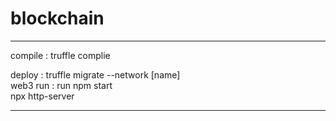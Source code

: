 # blockchain
<hr/>
compile : truffle complie    

deploy : truffle migrate --network [name]    
web3 run : run npm start  
npx http-server
<hr/>    

